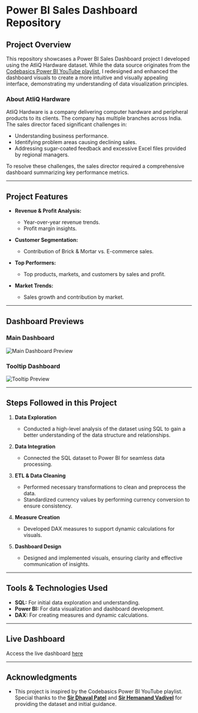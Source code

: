 # Power BI Sales Dashboard Repository

## Project Overview

This repository showcases a Power BI Sales Dashboard project I developed using the AtliQ Hardware dataset. While the data source originates from the [Codebasics Power BI YouTube playlist](https://www.youtube.com/playlist?list=PLeo1K3hjS3uva8pk1FI3iK9kCOKQdz1I9), I redesigned and enhanced the dashboard visuals to create a more intuitive and visually appealing interface, demonstrating my understanding of data visualization principles.

### About AtliQ Hardware
AtliQ Hardware is a company delivering computer hardware and peripheral products to its clients. The company has multiple branches across India. The sales director faced significant challenges in:

- Understanding business performance.
- Identifying problem areas causing declining sales.
- Addressing sugar-coated feedback and excessive Excel files provided by regional managers.

To resolve these challenges, the sales director required a comprehensive dashboard summarizing key performance metrics.

---

## Project Features

- **Revenue & Profit Analysis:**
  - Year-over-year revenue trends.
  - Profit margin insights.

- **Customer Segmentation:**
  - Contribution of Brick & Mortar vs. E-commerce sales.

- **Top Performers:**
  - Top products, markets, and customers by sales and profit.

- **Market Trends:**
  - Sales growth and contribution by market.

---

## Dashboard Previews

### Main Dashboard
![Main Dashboard Preview](./assets/main_dashboard.png)

### Tooltip Dashboard
![Tooltip Preview](./assets/tooltip_dashboard.png)

---

## Steps Followed in this Project

1. **Data Exploration**
   - Conducted a high-level analysis of the dataset using SQL to gain a better understanding of the data structure and relationships.

2. **Data Integration**
   - Connected the SQL dataset to Power BI for seamless data processing.

3. **ETL & Data Cleaning**
   - Performed necessary transformations to clean and preprocess the data.
   - Standardized currency values by performing currency conversion to ensure consistency.

4. **Measure Creation**
   - Developed DAX measures to support dynamic calculations for visuals.

5. **Dashboard Design**
   - Designed and implemented visuals, ensuring clarity and effective communication of insights.

---

## Tools & Technologies Used

- **SQL:** For initial data exploration and understanding.
- **Power BI:** For data visualization and dashboard development.
- **DAX:** For creating measures and dynamic calculations.

---

## Live Dashboard

Access the live dashboard [here](https://app.powerbi.com/view?r=eyJrIjoiYzY3ZDcyMzEtNjczMC00NGZlLTk1OGMtNGEwY2UyZmNmMThmIiwidCI6ImM2ZTU0OWIzLTVmNDUtNDAzMi1hYWU5LWQ0MjQ0ZGM1YjJjNCJ9)

---

## Acknowledgments

- This project is inspired by the Codebasics Power BI YouTube playlist. Special thanks to the [**Sir Dhaval Patel**](https://www.linkedin.com/in/dhavalsays/) and [**Sir Hemanand Vadivel**](https://www.linkedin.com/in/hemvad/) for providing the dataset and initial guidance. 
